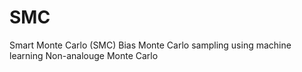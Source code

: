 # SMC
Smart Monte Carlo (SMC)
Bias Monte Carlo sampling using machine learning
Non-analouge Monte Carlo
